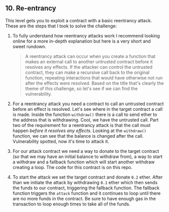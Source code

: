 ## 10. Re-entrancy
This level gets you to exploit a contract with a basic reentrancy attack. These are the steps that I took to solve the challenge:

1. To fully understand how reentrancy attacks work I recommend looking online for a more in-depth explanation but here is a very short and sweet rundown.
    > A reentrancy attack can occur when you create a function that makes an external call to another untrusted contract before it resolves any effects. If the attacker can control the untrusted contract, they can make a recursive call back to the original function, repeating interactions that would have otherwise not run after the effects were resolved.
    Based on the title that's clearly the theme of this challenge, so let's see if we can find the vulnerability.

2. For a reentrancy attack you need a contract to call an untrusted contract before an effect is resolved. Let's see where in the target contract a call is made. Inside the function `withdraw()` there is a call to send ether to the address that is withdrawing. Cool, we have the untrusted call. Part two of the requirement for a reentrancy attack is that the call must happen *before it resolves any effects*. Looking at the `withdraw()` function, we can see that the balance is changed after the call. Vulnerability spotted, now it's time to attack it.

3. For our attack contract we need a way to donate to the target contract (so that we may have an initial balance to withdraw from), a way to start a withdraw and a fallback function which will start another withdraw creating a loop. The code for this contract is on this repo.

4. To start the attack we set the target contract and donate `0.2` ether. After than we initiate the attack by withdrawing `0.1` ether which then sends the funds to our contract, triggering the fallback function. The fallback function triggers the `attack` function and it continues to loop until there are no more funds in the contract. Be sure to have enough gas in the transaction to loop enough times to take all of the funds.
